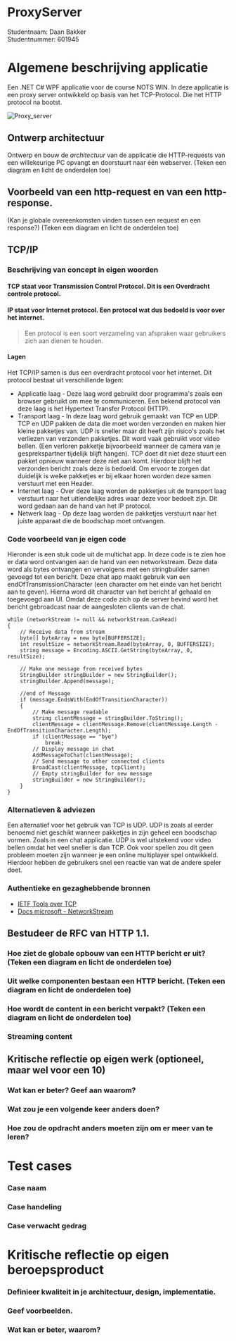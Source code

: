 # ProxyServer

Studentnaam: Daan Bakker  
Studentnummer: 601945

# Algemene beschrijving applicatie

Een .NET C# WPF applicatie voor de course NOTS WIN.
In deze applicatie is een proxy server ontwikkeld op basis van het TCP-Protocol. Die het HTTP protocol na bootst.

![Proxy_server](https://static.packt-cdn.com/products/9781789532975/graphics/de402723-a3f2-4d4b-b290-563b7cdbc32d.png)


##  Ontwerp architectuur
Ontwerp en bouw de *architectuur* van de applicatie die HTTP-requests van een willekeurige PC opvangt en doorstuurt naar één webserver. 
(Teken een diagram en licht de onderdelen toe)


##  Voorbeeld van een http-request en van een http-response. 
(Kan je globale overeenkomsten vinden tussen een request en een response?)  (Teken een diagram en licht de onderdelen toe)


##  TCP/IP
###  Beschrijving van concept in eigen woorden
#### TCP staat voor Transmission Control Protocol. Dit is een Overdracht controle protocol.
#### IP staat voor Internet protocol. Een protocol wat dus bedoeld is voor over het internet.

> Een protocol is een soort verzameling van afspraken waar gebruikers zich aan dienen te houden.

#### Lagen
Het TCP/IP samen is dus een overdracht protocol voor het internet. Dit protocol bestaat uit verschillende lagen:
- Applicatie laag - Deze laag word gebruikt door programma's zoals een browser gebruikt om mee te communiceren. Een bekend protocol van deze laag is het Hypertext Transfer Protocol (HTTP).
- Transport laag - In deze laag word gebruik gemaakt van TCP en UDP. TCP en UDP pakken de data die moet worden verzonden en maken hier kleine pakketjes van. UDP is sneller maar dit heeft zijn risico's zoals het verliezen van verzonden pakketjes. Dit word vaak gebruikt voor video bellen. (Een verloren pakketje bijvoorbeeld wanneer de camera van je gesprekspartner tijdelijk blijft hangen). TCP doet dit niet deze stuurt een pakket opnieuw wanneer deze niet aan komt. Hierdoor blijft het verzonden bericht zoals deze is bedoeld. Om ervoor te zorgen dat duidelijk is welke pakketjes er bij elkaar horen worden deze samen verstuurt met een Header.
- Internet laag - Over deze laag worden de pakketjes uit de transport laag verstuurt naar het uitiendelijke adres waar deze voor bedoelt zijn. Dit word gedaan aan de hand van het IP protocol.
- Netwerk laag - Op deze laag worden de pakketjes verstuurt naar het juiste apparaat die de boodschap moet ontvangen.

###  Code voorbeeld van je eigen code
Hieronder is een stuk code uit de multichat app. In deze code is te zien hoe er data word ontvangen aan de hand van een networkstream.
Deze data word als bytes ontvangen en vervolgens met een stringbuilder samen gevoegd tot een bericht. Deze chat app maakt gebruik van een endOfTransmissionCharacter (een character om het einde van het bericht aan te geven). Hierna word dit character van het bericht af gehaald en toegevoegd aan UI. Omdat deze code zich op de server bevind word het bericht gebroadcast naar de aangesloten clients van de chat. 
```
while (networkStream != null && networkStream.CanRead)
{
    // Receive data from stream
    byte[] byteArray = new byte[BUFFERSIZE];
    int resultSize = networkStream.Read(byteArray, 0, BUFFERSIZE);
    string message = Encoding.ASCII.GetString(byteArray, 0, resultSize);

    // Make one message from received bytes
    StringBuilder stringBuilder = new StringBuilder();
    stringBuilder.Append(message);

    //end of Message
    if (message.EndsWith(EndOfTransitionCharacter))
    {
        // Make message readable
        string clientMessage = stringBuilder.ToString(); 
        clientMessage = clientMessage.Remove(clientMessage.Length - EndOfTransitionCharacter.Length);
        if (clientMessage == "bye")
            break;
        // Display message in chat
        AddMessageToChat(clientMessage);
        // Send message to other connected clients
        BroadCast(clientMessage, tcpClient);
        // Empty stringBuilder for new message
        stringBuilder = new StringBuilder();
    }
} 
```

###  Alternatieven & adviezen
Een alternatief voor het gebruik van TCP is UDP. UDP is zoals al eerder benoemd niet geschikt wanneer pakketjes in zijn geheel een boodschap vormen. Zoals in een chat applicatie. UDP is wel uitstekend voor video bellen omdat het veel sneller is dan TCP. Ook voor spellen zou dit geen probleem moeten zijn wanneer je een online multiplayer spel ontwikkeld. Hierdoor hebben de gebruikers snel een reactie van wat de andere speler doet. 
###  Authentieke en gezaghebbende bronnen
- [IETF Tools over TCP](https://tools.ietf.org/html/rfc793)
- [Docs microsoft - NetworkStream](https://docs.microsoft.com/en-us/dotnet/api/system.net.sockets.networkstream?view=net-5.0)


##  Bestudeer de RFC van HTTP 1.1.
###  Hoe ziet de globale opbouw van een HTTP bericht er uit? (Teken een diagram en licht de onderdelen toe)
###  Uit welke componenten bestaan een HTTP bericht.  (Teken een diagram en licht de onderdelen toe)
###  Hoe wordt de content in een bericht verpakt? (Teken een diagram en licht de onderdelen toe)
###  Streaming content 

##  Kritische reflectie op eigen werk (optioneel, maar wel voor een 10)
###  Wat kan er beter? Geef aan waarom?
###  Wat zou je een volgende keer anders doen?
###  Hoe zou de opdracht anders moeten zijn om er meer van te leren?

# Test cases

### Case naam
### Case handeling
### Case verwacht gedrag

# Kritische reflectie op eigen beroepsproduct

### Definieer kwaliteit in je architectuur, design, implementatie. 
### Geef voorbeelden.
### Wat kan er beter, waarom? 
